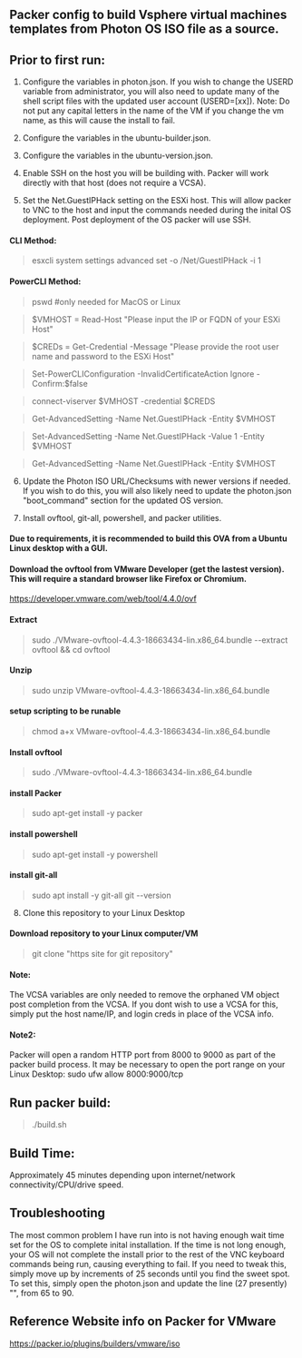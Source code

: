 ## Packer config to build Vsphere virtual machines templates from Photon OS ISO file as a source.


## Prior to first run:
1. Configure the variables in photon.json. If you wish to change the USERD variable from administrator, you will also need to update many of the shell script files with the updated user account (USERD=[xx]).
Note: Do not put any capital letters in the name of the VM if you change the vm name, as this will cause the install to fail.

2. Configure the variables in the ubuntu-builder.json. 

3. Configure the variables in the ubuntu-version.json.

4. Enable SSH on the host you will be building with. Packer will work directly with that host (does not require a VCSA).

5. Set the Net.GuestIPHack setting on the ESXi host. This will allow packer to VNC to the host and input the commands needed during the inital OS deployment. Post deployment of the OS packer will use SSH.
#### CLI Method:
>esxcli system settings advanced set -o /Net/GuestIPHack -i 1
#### PowerCLI Method:
>pswd #only needed for MacOS or Linux

>$VMHOST = Read-Host "Please input the IP or FQDN of your ESXi Host"

>$CREDs = Get-Credential -Message "Please provide the root user name and password to the ESXi Host"

>Set-PowerCLIConfiguration -InvalidCertificateAction Ignore -Confirm:$false

>connect-viserver $VMHOST -credential $CREDS

>Get-AdvancedSetting -Name Net.GuestIPHack -Entity $VMHOST

>Set-AdvancedSetting -Name Net.GuestIPHack -Value 1 -Entity $VMHOST

>Get-AdvancedSetting -Name Net.GuestIPHack -Entity $VMHOST

6. Update the Photon ISO URL/Checksums with newer versions if needed. If you wish to do this, you will also likely need to update the photon.json "boot_command" section for the updated OS version.

7. Install ovftool, git-all, powershell, and packer utilities.
#### Due to requirements, it is recommended to build this OVA from a Ubuntu Linux desktop with a GUI.
#### Download the ovftool from VMware Developer (get the lastest version). This will require a standard browser like Firefox or Chromium.
https://developer.vmware.com/web/tool/4.4.0/ovf
#### Extract
>sudo ./VMware-ovftool-4.4.3-18663434-lin.x86_64.bundle --extract ovftool && cd ovftool
#### Unzip
>sudo unzip VMware-ovftool-4.4.3-18663434-lin.x86_64.bundle
#### setup scripting to be runable
>chmod a+x VMware-ovftool-4.4.3-18663434-lin.x86_64.bundle
#### Install ovftool
>sudo ./VMware-ovftool-4.4.3-18663434-lin.x86_64.bundle
#### install Packer
>sudo apt-get install -y packer
#### install powershell
>sudo apt-get install -y powershell
#### install git-all
>sudo apt install -y git-all
>git --version

8. Clone this repository to your Linux Desktop 
#### Download repository to your Linux computer/VM
>git clone "https site for git repository"

#### Note: 
The VCSA variables are only needed to remove the orphaned VM object post completion from the VCSA. If you dont wish to use a VCSA for this, simply put the host name/IP, and login creds in place of the VCSA info.

#### Note2:
Packer will open a random HTTP port from 8000 to 9000 as part of the packer build process. It may be necessary to open the port range on your Linux Desktop: sudo ufw allow 8000:9000/tcp

## Run packer build:
>./build.sh

## Build Time:
Approximately 45 minutes depending upon internet/network connectivity/CPU/drive speed.

## Troubleshooting
The most common problem I have run into is not having enough wait time set for the OS to complete inital installation. If the time is not long enough, your OS will not complete the install prior to the rest of the VNC keyboard commands being run, causing everything to fail. If you need to tweak this, simply move up by increments of 25 seconds until you find the sweet spot. To set this, simply open the photon.json and update the line (27 presently) "<enter><wait65>", from 65 to 90.

## Reference Website info on Packer for VMware
https://packer.io/plugins/builders/vmware/iso
